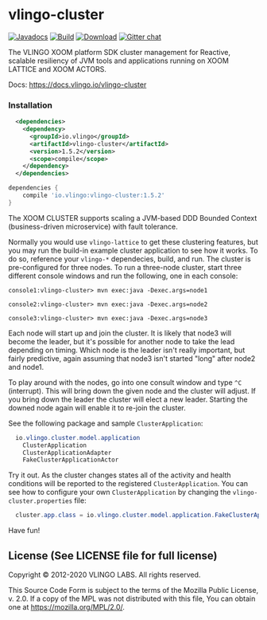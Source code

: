 # vlingo-cluster

[![Javadocs](http://javadoc.io/badge/io.vlingo/vlingo-cluster.svg?color=brightgreen)](http://javadoc.io/doc/io.vlingo/vlingo-cluster) [![Build](https://github.com/vlingo/vlingo-cluster/workflows/Build/badge.svg)](https://github.com/vlingo/vlingo-cluster/actions?query=workflow%3ABuild) [![Download](https://img.shields.io/maven-central/v/io.vlingo/vlingo-cluster?label=maven)](https://search.maven.org/artifact/io.vlingo/vlingo-cluster) [![Gitter chat](https://badges.gitter.im/gitterHQ/gitter.png)](https://gitter.im/vlingo-platform-java/cluster)

The VLINGO XOOM platform SDK cluster management for Reactive, scalable resiliency of JVM tools and applications running on XOOM LATTICE and XOOM ACTORS.

Docs: https://docs.vlingo.io/vlingo-cluster

### Installation

```xml
  <dependencies>
    <dependency>
      <groupId>io.vlingo</groupId>
      <artifactId>vlingo-cluster</artifactId>
      <version>1.5.2</version>
      <scope>compile</scope>
    </dependency>
  </dependencies>
```

```gradle
dependencies {
    compile 'io.vlingo:vlingo-cluster:1.5.2'
}
```

The XOOM CLUSTER supports scaling a JVM-based DDD Bounded Context (business-driven microservice) with fault tolerance. 

Normally you would use `vlingo-lattice` to get these clustering features, but you may run the build-in example cluster application to see how it works. To do so, reference your `vlingo-*` dependecies, build, and run. The cluster is pre-configured for three nodes. To run a three-node cluster, start three different console windows and run the following, one in each console:

```
console1:vlingo-cluster> mvn exec:java -Dexec.args=node1

console2:vlingo-cluster> mvn exec:java -Dexec.args=node2

console3:vlingo-cluster> mvn exec:java -Dexec.args=node3
```

Each node will start up and join the cluster. It is likely that node3 will become the leader, but it's possible for another node to take the lead depending on timing. Which node is the leader isn't really important, but fairly predictive, again assuming that node3 isn't started "long" after node2 and node1.

To play around with the nodes, go into one consult window and type `^C` (interrupt). This will bring down the given node and
the cluster will adjust. If you bring down the leader the cluster will elect a new leader. Starting the downed node again will
enable it to re-join the cluster.

See the following package and sample `ClusterApplication`:

```java
  io.vlingo.cluster.model.application
    ClusterApplication
    ClusterApplicationAdapter
    FakeClusterApplicationActor
```

Try it out. As the cluster changes states all of the activity and health conditions will be reported to the registered `ClusterApplication`. You can see how to configure your own `ClusterApplication` by changing the `vlingo-cluster.properties` file:

```java
  cluster.app.class = io.vlingo.cluster.model.application.FakeClusterApplicationActor
```

Have fun!

License (See LICENSE file for full license)
-------------------------------------------
Copyright © 2012-2020 VLINGO LABS. All rights reserved.

This Source Code Form is subject to the terms of the
Mozilla Public License, v. 2.0. If a copy of the MPL
was not distributed with this file, You can obtain
one at https://mozilla.org/MPL/2.0/.
